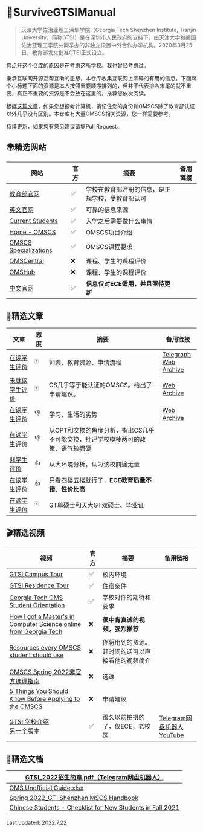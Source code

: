 # 🐝SurviveGTSIManual

> 天津大学佐治亚理工深圳学院（Georgia Tech Shenzhen Institute, Tianjin University，简称GTSI）是在深圳市人民政府的支持下，由天津大学和美国佐治亚理工学院共同举办的非独立设置中外合作办学机构。2020年3月25日，教育部发文批准GTSI正式设立。

您点开这个仓库的原因是在考虑这所学校。我也曾经考虑过。

秉承互联网开源互帮互助的思想，本仓库收集互联网上零碎的有用的信息。下面每个小标题下面的资源是本人按照重要顺序排列的，但并不代表排名末尾的就不重要，真正不重要的资源是不会放在这里的。推荐您依次阅读。

根据[这篇文章](#omscs)，如果您想报考计算机，请记住您的身份和OMSCS除了教育部认证以外几乎没有区别。本仓库有大量OMSCS相关资源，您一样需要参考。

持续更新，如果您有意见建议请提Pull Request。

## 🌍精选网站

| 网站                                                         | 官方 | 摘要                                             | 备用链接 |
| ------------------------------------------------------------ | ---- | ------------------------------------------------ | -------- |
| [教育部官网](https://www.crs.jsj.edu.cn/aproval/detail/2766) | ✅    | 学校在教育部注册的信息，是正规学校，受教育部认可 |          |
| [英文官网](https://shenzhen.gatech.edu)                      | ✅    | 可靠的信息来源                                   |          |
| [Current Students](https://www.shenzhen.gatech.edu/current-students/) | ✅    | 入学之后需要做什么事情                           |          |
| [Home - OMSCS](https://omscs.gatech.edu)                     | ✅    | OMSCS项目介绍                                    |          |
| [OMSCS Specializations](https://omscs.gatech.edu/program-info/specializations) | ✅    | OMSCS课程要求                                    |          |
| [OMSCentral](https://www.omscentral.com/)                    | ❌    | 课程、学生的课程评价                             |          |
| [OMSHub](https://omshub.org/)                                | ❌    | 课程、学生的课程评价                             |          |
| [中文官网](http://www.gtsi.edu.cn)                           | ✅    | **信息仅对ECE适用，并且亟待更新**                |          |



## 📖精选文章

| 文章                                                         | 态度 | 摘要                                                         | 备用链接                                                     |
| ------------------------------------------------------------ | ---- | ------------------------------------------------------------ | ------------------------------------------------------------ |
| [在读学生评价](https://www.zhihu.com/question/39689377/answer/2089696520) | 🀄️    | 师资、教育资源、申请流程                                     | [Telegraph](https://telegra.ph/怎么样评价天津大学佐治亚理工合办的深圳研究院-07-21)<br />[Web Archive](https://web.archive.org/web/20220721072757/https://www.zhihu.com/question/39689377/answer/2089696520) |
| <span id="omscs">[未就读学生评价](https://www.zhihu.com/question/39689377/answer/2486316349)</span> | 🀄️    | CS几乎等于能认证的OMSCS。给出了申请建议。                    | [Web Archive](https://web.archive.org/web/20220718111153/https://www.zhihu.com/question/39689377/answer/2486316349) |
| [在读学生评价](https://www.zhihu.com/question/39689377/answer/2130205892) | 👎    | 学习、生活的劣势                                             | [Web Archive](https://web.archive.org/web/20220722051423/https://www.zhihu.com/question/39689377/answer/2130205892) |
| [在读学生评价](https://www.zhihu.com/question/39689377/answer/2416400617) | 👎    | 从OPT和交换的角度分析，指出CS几乎不可能交换，批评学校模棱两可的政策，语气较强硬 |                                                              |
| [非学生评价](https://www.zhihu.com/question/39689377/answer/2430286020) | 👍    | 从大环境分析，认为该校前途无量                               |                                                              |
| [在读学生评价](https://www.1point3acres.com/bbs/thread-655947-1-1.html) | 👍    | 只看四楼五楼就行了，**ECE教育质量不错、性价比高**            |                                                              |
| [在读学生评价](https://www.zhihu.com/question/39689377/answer/2124180545) | 🀄️    | GT单硕士和天大GT双硕士、毕业证                               |                                                              |

## 🎬精选视频

| 视频                                                         | 官方 | 摘要                                             | 备用链接                                                     |
| ------------------------------------------------------------ | ---- | ------------------------------------------------ | ------------------------------------------------------------ |
| [GTSI Campus Tour](https://www.bilibili.com/video/BV1CS4y1K7MD) | ✅    | 校内环境                                         |                                                              |
| [GTSI Residence Tour](https://youtu.be/JtS_J6wHJ4o)          | ✅    | 住宿条件                                         |                                                              |
| [Georgia Tech OMS Student Orientation](https://youtube.com/playlist?list=PLl2dezBNo_Bme8RliCeBnjeK5_KnElfNU) | ✅    | 学校对你的期待和要求                             |                                                              |
| [How I got a Master's in Computer Science online from Georgia Tech](https://youtu.be/Xf1yOp8tILA) | ❌    | **很中肯真诚的视频，强烈推荐**                   |                                                              |
| [Resources every OMSCS student should use](https://www.youtube.com/watch?v=9zRWHD3aLek) | ❌    | 你将用到的资源。赶时间的话可以直接看他的视频简介 |                                                              |
| [OMSCS Spring 2022非官方选课指南](https://youtu.be/AjR0jqpoK-M) | ❌    | 选课                                             |                                                              |
| [5 Things You Should Know Before Applying to the OMSCS](https://youtu.be/jPgiDo5ExRQ) | ❌    | 申请建议                                         |                                                              |
| [GTSI 学校介绍](http://www.gtsi.edu.cn/media/videos/GT-Shenzhen.mp4?modestbranding=1&rel=0&controls=0&showinfo=0&html5=1&autoplay=1)<br />[另一个版本](https://www.youtube.com/watch?v=Fd_GyU4ylAE) | ✅    | 很久以前拍摄的了，仅ECE，老校区                  | [Telegram网盘机器人](https://t.me/WangPanBOT?start=file9fd0605b953fdc42)<br />[YouTube](https://www.youtube.com/watch?v=iOc3Rkg9v24) |

## 📃精选文档

| [GTSI_2022招生简章.pdf（Telegram网盘机器人）](https://t.me/WangPanBOT?start=file1752d1c78b035d3f) |
| ------------------------------------------------------------ |
| [OMS Unofficial Guide.xlsx](https://docs.google.com/spreadsheets/d/1elFP6k8zEOubNJ7lIFNmgTP5J-vKoS4R/htmlview) |
| [Spring 2022_GT-Shenzhen MSCS Handbook](https://docs.qq.com/pdf/DTmJ2aUtqa1ViTVF3?&u=03e978e634e649b7af8e8c2295d5f3a0) |
| [Chinese Students - Checklist for New Students in Fall 2021](https://docs.qq.com/doc/DTkVsZmxKRUdHSGRj) |



Last updated: 2022.7.22
